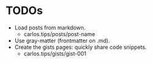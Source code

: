 # TODOs

- Load posts from markdown.
  - carlos.tips/posts/post-name
- Use gray-matter (frontmatter on .md).
- Create the gists pages: quickly share code snippets.
  - carlos.tips/gists/gist-001
